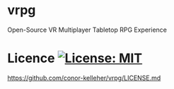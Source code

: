 # vrpg
Open-Source VR Multiplayer Tabletop RPG Experience

# Licence [![License: MIT](https://img.shields.io/badge/License-MIT-yellow.svg)](https://opensource.org/licenses/MIT)
https://github.com/conor-kelleher/vrpg/LICENSE.md
